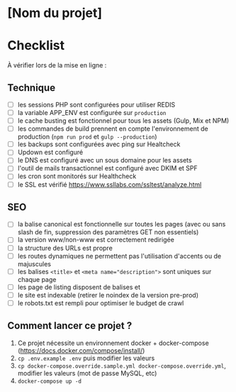 # [Nom du projet]

# Checklist

À vérifier lors de la mise en ligne :

## Technique

- [ ] les sessions PHP sont configurées pour utiliser REDIS
- [ ] la variable APP_ENV est configurée sur `production` 
- [ ] le cache busting est fonctionnel pour tous les assets (Gulp, Mix et NPM)
- [ ] les commandes de build prennent en compte l'environnement de production (`npm run prod` et `gulp --production`)
- [ ] les backups sont configurées avec ping sur Healtcheck
- [ ] Updown est configuré
- [ ] le DNS est configuré avec un sous domaine pour les assets
- [ ] l'outil de mails transactionnel est configuré avec DKIM et SPF
- [ ] les cron sont monitorés sur Healthcheck
- [ ] le SSL est vérifié https://www.ssllabs.com/ssltest/analyze.html

## SEO

- [ ] la balise canonical est fonctionnelle sur toutes les pages (avec ou sans slash de fin, suppression des paramètres GET non essentiels)
- [ ] la version www/non-www est correctement redirigée
- [ ] la structure des URLs est propre
- [ ] les routes dynamiques ne permettent pas l'utilisation d'accents ou de majuscules
- [ ] les balises `<title>` et `<meta name="description">` sont uniques sur chaque page
- [ ] les page de listing disposent de balises <prev> et <next>
- [ ] le site est indexable (retirer le noindex de la version pre-prod)
- [ ] le robots.txt est rempli pour optimiser le budget de crawl

## Comment lancer ce projet ?

1) Ce projet nécessite un environnement docker + docker-compose (https://docs.docker.com/compose/install/)
2) `cp .env.example .env` puis modifier les valeurs
3) `cp docker-compose.override.sample.yml docker-compose.override.yml`, modifier les valeurs (mot de passe MySQL, etc)
4) `docker-compose up -d`
